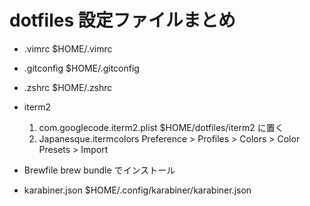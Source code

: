 # dotfiles 設定ファイルまとめ

* .vimrc
$HOME/.vimrc

* .gitconfig
$HOME/.gitconfig

* .zshrc
$HOME/.zshrc

* iterm2
    1. com.googlecode.iterm2.plist
    $HOME/dotfiles/iterm2 に置く
    2. Japanesque.itermcolors
    Preference > Profiles > Colors > Color Presets > Import

* Brewfile
brew bundle でインストール

* karabiner.json
$HOME/.config/karabiner/karabiner.json